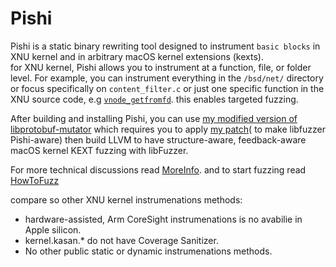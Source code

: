 # Pishi
Pishi is a static binary rewriting tool designed to instrument `basic blocks` in XNU kernel and in arbitrary macOS kernel extensions (kexts). \
for XNU kernel, Pishi allows you to instrument at a function, file, or folder level. For example, you can instrument everything in the `/bsd/net/` directory or focus specifically on `content_filter.c` or just one specific function in the XNU source code, e.g [`vnode_getfromfd`](https://github.com/apple-oss-distributions/xnu/blob/94d3b452840153a99b38a3a9659680b2a006908e/bsd/vfs/vfs_syscalls.c#L3934). this enables targeted fuzzing.

After building and installing Pishi, you can use [my modified version of libprotobuf-mutator](https://github.com/R00tkitSMM/libprotobuf-mutator) which requires you to apply [my patch](https://github.com/R00tkitSMM/Pishi/blob/main/fuzz/llvm.patch)( to make libfuzzer Pishi-aware) then build LLVM to have structure-aware, feedback-aware macOS kernel KEXT fuzzing with libFuzzer.

For more technical discussions read [MoreInfo](https://github.com/R00tkitSMM/Pishi/blob/main/MoreInfo.md). and to start fuzzing read [HowToFuzz](https://github.com/R00tkitSMM/Pishi/blob/main/HowToFuzz.md)

compare so other XNU kernel instrumenations methods:
* hardware-assisted, Arm CoreSight instrumenations is no avabilie in Apple silicon.
* kernel.kasan.* do not have Coverage Sanitizer.
* No other public static or dynamic instrumenations methods.

